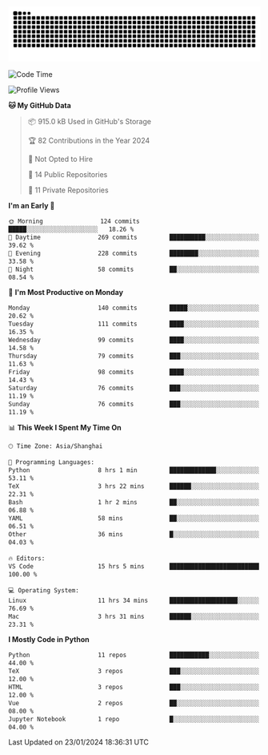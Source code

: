 ![](https://raw.githubusercontent.com/BorisYang326/BorisYang326/output/github-contribution-grid-snake-dark.svg)

<!--START_SECTION:waka-->
![Code Time](http://img.shields.io/badge/Code%20Time-15%20hrs%205%20mins-blue)

![Profile Views](http://img.shields.io/badge/Profile%20Views-0-blue)

**🐱 My GitHub Data** 

> 📦 915.0 kB Used in GitHub's Storage 
 > 
> 🏆 82 Contributions in the Year 2024
 > 
> 🚫 Not Opted to Hire
 > 
> 📜 14 Public Repositories 
 > 
> 🔑 11 Private Repositories 
 > 
**I'm an Early 🐤** 

```text
🌞 Morning                124 commits         █████░░░░░░░░░░░░░░░░░░░░   18.26 % 
🌆 Daytime                269 commits         ██████████░░░░░░░░░░░░░░░   39.62 % 
🌃 Evening                228 commits         ████████░░░░░░░░░░░░░░░░░   33.58 % 
🌙 Night                  58 commits          ██░░░░░░░░░░░░░░░░░░░░░░░   08.54 % 
```
📅 **I'm Most Productive on Monday** 

```text
Monday                   140 commits         █████░░░░░░░░░░░░░░░░░░░░   20.62 % 
Tuesday                  111 commits         ████░░░░░░░░░░░░░░░░░░░░░   16.35 % 
Wednesday                99 commits          ████░░░░░░░░░░░░░░░░░░░░░   14.58 % 
Thursday                 79 commits          ███░░░░░░░░░░░░░░░░░░░░░░   11.63 % 
Friday                   98 commits          ████░░░░░░░░░░░░░░░░░░░░░   14.43 % 
Saturday                 76 commits          ███░░░░░░░░░░░░░░░░░░░░░░   11.19 % 
Sunday                   76 commits          ███░░░░░░░░░░░░░░░░░░░░░░   11.19 % 
```


📊 **This Week I Spent My Time On** 

```text
🕑︎ Time Zone: Asia/Shanghai

💬 Programming Languages: 
Python                   8 hrs 1 min         █████████████░░░░░░░░░░░░   53.11 % 
TeX                      3 hrs 22 mins       ██████░░░░░░░░░░░░░░░░░░░   22.31 % 
Bash                     1 hr 2 mins         ██░░░░░░░░░░░░░░░░░░░░░░░   06.88 % 
YAML                     58 mins             ██░░░░░░░░░░░░░░░░░░░░░░░   06.51 % 
Other                    36 mins             █░░░░░░░░░░░░░░░░░░░░░░░░   04.03 % 

🔥 Editors: 
VS Code                  15 hrs 5 mins       █████████████████████████   100.00 % 

💻 Operating System: 
Linux                    11 hrs 34 mins      ███████████████████░░░░░░   76.69 % 
Mac                      3 hrs 31 mins       ██████░░░░░░░░░░░░░░░░░░░   23.31 % 
```

**I Mostly Code in Python** 

```text
Python                   11 repos            ███████████░░░░░░░░░░░░░░   44.00 % 
TeX                      3 repos             ███░░░░░░░░░░░░░░░░░░░░░░   12.00 % 
HTML                     3 repos             ███░░░░░░░░░░░░░░░░░░░░░░   12.00 % 
Vue                      2 repos             ██░░░░░░░░░░░░░░░░░░░░░░░   08.00 % 
Jupyter Notebook         1 repo              █░░░░░░░░░░░░░░░░░░░░░░░░   04.00 % 
```




 Last Updated on 23/01/2024 18:36:31 UTC
<!--END_SECTION:waka-->
